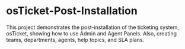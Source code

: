 # osTicket-Post-Installation
This project demonstrates the post-installation of the ticketing system, osTicket, showing how to use Admin and Agent Panels. Also, creating teams, departments, agents, help topics, and SLA plans.

